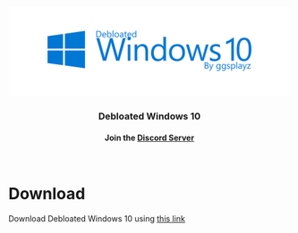 <div align=center>
  <img src="https://github.com/ggsplayz/Debloated-Windows10/blob/main/Resources/Blue.png?raw=true" alt="realimg">

  ### Debloated Windows 10
  #### Join the [Discord Server](https://discord.gg/U9DC7bAh9d)
  
</div>
<br>

# Download
Download Debloated Windows 10 using [this link](https://www,google.com)
